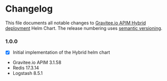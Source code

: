 # Changelog

This file documents all notable changes to [Gravitee.io APIM Hybrid deployment](https://github.com/gravitee-io/helm-charts/tree/master/hybrid) Helm Chart. The release numbering uses [semantic versioning](http://semver.org).

### 1.0.0

- [X] Initial implementation of the Hybrid helm chart
- Gravitee.io APIM 3.1.58
- Redis 17.3.14
- Logstash 8.5.1

